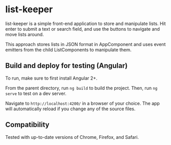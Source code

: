 # list-keeper

list-keeper is a simple front-end application to store and manipulate lists. Hit enter to submit a text or search field, and use the buttons to navigate and move lists around.

This approach stores lists in JSON format in AppComponent and uses event emitters from the child ListComponents to manipulate them. 

## Build and deploy for testing (Angular)

To run, make sure to first install Angular 2+.

From the parent directory, run `ng build` to build the project. Then, run `ng serve` to test on a dev server.

Navigate to `http://localhost:4200/` in a browser of your choice. The app will automatically reload if you change any of the source files.

## Compatibility

Tested with up-to-date versions of Chrome, Firefox, and Safari.


